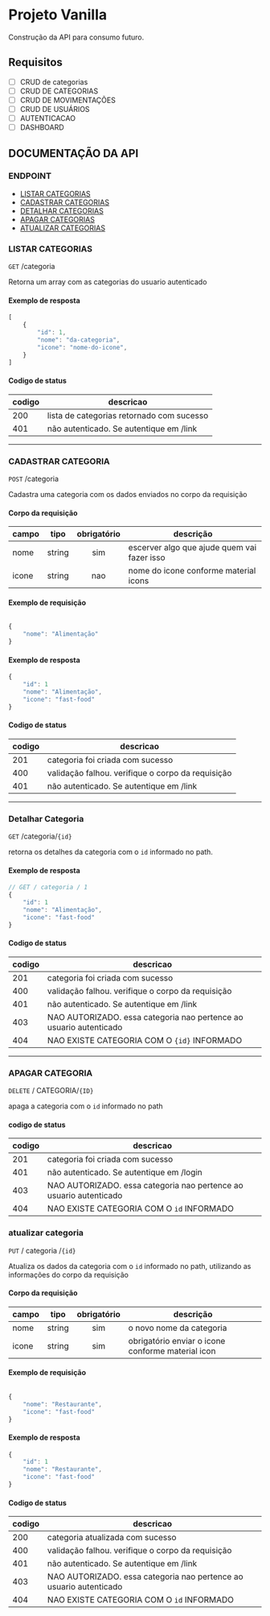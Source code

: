 # Projeto Vanilla

Construção da API para consumo futuro.

## Requisitos

- [ ] CRUD de categorias
- [ ] CRUD DE CATEGORIAS
- [ ] CRUD DE MOVIMENTAÇÕES
- [ ] CRUD DE USUÁRIOS
- [ ] AUTENTICACAO
- [ ] DASHBOARD

## DOCUMENTAÇÃO DA API

### ENDPOINT

- [LISTAR CATEGORIAS](#listar-categorias)
- [CADASTRAR CATEGORIAS](#cadastrar-categoria)
- [DETALHAR CATEGORIAS](#detalhar-categoria)
- [APAGAR CATEGORIAS](#apagar-categoria)
- [ATUALIZAR CATEGORIAS](#atualizar-categoria)

### LISTAR CATEGORIAS

`GET` /categoria

Retorna um array com as categorias do usuario autenticado

#### Exemplo de resposta

```js
[
	{
		"id": 1,
		"nome": "da-categoria",
		"icone": "nome-do-icone",
	}
]
```

#### Codigo de status
|codigo | descricao
|-------|----------
|200 | lista de categorias retornado com sucesso
|401 | não autenticado. Se autentique em /link

---

### CADASTRAR CATEGORIA

`POST` /categoria

Cadastra uma categoria com os dados enviados no corpo da requisição

#### Corpo da requisição

| campo | tipo | obrigatório | descrição
|--------|-----|:------------:|-----------
| nome | string | sim | escerver algo que ajude quem vai fazer isso
| icone | string | nao | nome do icone conforme material icons

#### Exemplo de requisição

```js

{
	"nome": "Alimentação"
}

```

#### Exemplo de resposta

```js
{
	"id": 1
	"nome": "Alimentação",
	"icone": "fast-food"
}
```
#### Codigo de status
|codigo | descricao
|-------|----------
|201 | categoria foi criada com sucesso
|400| validação falhou. verifique o corpo da requisição
|401 | não autenticado. Se autentique em /link


---

### Detalhar Categoria

`GET` /categoria/`{id}`

retorna os detalhes da categoria com o `id` informado no path.

#### Exemplo de resposta

```js
// GET / categoria / 1
{
	"id": 1
	"nome": "Alimentação",
	"icone": "fast-food"
}

```
#### Codigo de status
|codigo | descricao
|-------|----------
|201 | categoria foi criada com sucesso
|400| validação falhou. verifique o corpo da requisição
|401 | não autenticado. Se autentique em /link
|403 | NAO AUTORIZADO. essa categoria nao pertence ao usuario autenticado
|404 | NAO EXISTE CATEGORIA COM O `{id}` INFORMADO

---

### APAGAR CATEGORIA

`DELETE` / CATEGORIA/`{ID}`

apaga a categoria com o `id` informado no path

#### codigo de status

|codigo | descricao
|-------|----------
|201 | categoria foi criada com sucesso
|401 | não autenticado. Se autentique em /login
|403 | NAO AUTORIZADO. essa categoria nao pertence ao usuario autenticado
|404 | NAO EXISTE CATEGORIA COM O `id` INFORMADO

### atualizar categoria

`PUT`  / categoria /`{id}`

Atualiza os dados da categoria com o `id` informado no path, utilizando as informações do corpo da requisição 

#### Corpo da requisição

| campo | tipo | obrigatório | descrição
|--------|-----|:------------:|-----------
| nome | string | sim | o novo nome da categoria
| icone | string | sim | obrigatório enviar o icone conforme material icon

#### Exemplo de requisição

```js

{
	"nome": "Restaurante",
	"icone": "fast-food"
}

```

#### Exemplo de resposta

```js
{
	"id": 1
	"nome": "Restaurante",
	"icone": "fast-food"
}
```
#### Codigo de status
|codigo | descricao
|-------|----------
|200 | categoria atualizada com sucesso
|400| validação falhou. verifique o corpo da requisição
|401 | não autenticado. Se autentique em /link
|403 | NAO AUTORIZADO. essa categoria nao pertence ao usuario autenticado
|404 | NAO EXISTE CATEGORIA COM O `id` INFORMADO
